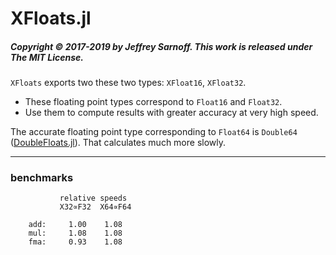 # XFloats.jl

##### Copyright © 2017-2019 by Jeffrey Sarnoff. This work is released under The MIT License.

`XFloats` exports two these two types: `XFloat16`, `XFloat32`.
- These floating point types correspond to `Float16` and `Float32`.
- Use them to compute results with greater accuracy at very high speed.


The accurate floating point type corresponding to `Float64` is `Double64` ([DoubleFloats.jl](https://github.com/JuliaMath/DoubleFloats.jl.git)). That calculates much more slowly.

----



### benchmarks

```
           relative speeds
           X32∝F32  X64∝F64

    add:     1.00    1.08
    mul:     1.08    1.08
    fma:     0.93    1.08


```

